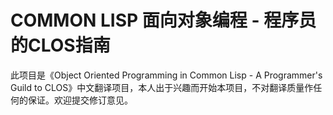 # COMMON LISP 面向对象编程 - 程序员的CLOS指南

此项目是《Object Oriented Programming in Common Lisp - A Programmer's Guild to CLOS》中文翻译项目，本人出于兴趣而开始本项目，不对翻译质量作任何的保证。欢迎提交修订意见。

